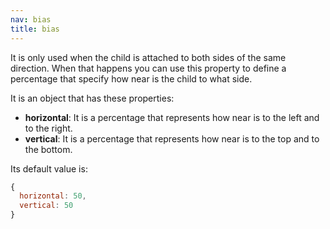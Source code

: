```yaml
---
nav: bias
title: bias
---
```


It is only used when the child is attached to both sides of the same direction. When that happens you can use this property to define a percentage that specify how near is the child to what side.

It is an object that has these properties:

- **horizontal**: It is a percentage that represents how near is to the left and to the right.
- **vertical**: It is a percentage that represents how near is to the top and to the bottom.

Its default value is:

```javascript
{
  horizontal: 50,
  vertical: 50
}
```
